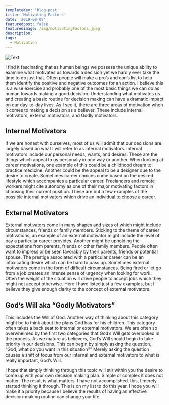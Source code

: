 ```yaml
---
templateKey: 'blog-post'
title: 'Motivating Factors'
date: '2019-08-09'
featuredpost: false
featuredimage: /img/motivatingFactors.jpeg
description:
tags:
  - Motivation
---
```


![Text](/img/motivatingFactors.jpeg)

I find it fascinating that as human beings we possess the unique ability to examine what motivates us towards a decision yet we hardly ever take the time to do just that. Often people will make a pro’s and con’s list to help them identify the positive and negative outcomes for an action. I believe this is a wise exercise and probably one of the most basic things we can do as human towards making a good decision. Understanding what motivates us and creating a basic routine for decision making can have a dramatic impact on our day-to-day lives. As I see it, there are three areas of motivation when it comes to making a decision as a believer. These include internal motivators, external motivators, and Godly motivators.

## Internal Motivators

If we are honest with ourselves, most of us will admit that our decisions are largely based on what I will refer to as internal motivators. Internal motivators include our personal needs, wants, and desires. These are the things which appeal to us personally in one way or another. When looking at career motivations, one example of this could be a childhood dream to practice medicine. Another could be the appeal to be a designer due to the desire to create. Sometimes career choices come based on the desired lifestyle which accompanies a particular career. Freelancers and remote workers might cite autonomy as one of their major motivating factors in choosing their current position. These are but a few examples of the possible internal motivators which drive an individual to choose a career.

## External Motivators

External motivators come in many shapes and sizes of which might include circumstances, friends or family members. Sticking to the theme of career motivations, an example of an external motivator might include the level of pay a particular career provides. Another might be upholding the expectations from parents, friends or other family members. People often want to impress or be seen favorably by their parents, friends or potential spouse. The prestige associated with a particular career can be an intoxicating desire which can be hard to pass up. Sometimes external motivators come in the form of difficult circumstances. Being fired or let go from a job creates an intense sense of urgency when looking for work. Often the weight of the situation will drive people to accept jobs which they might not accept otherwise. Here I have listed just a few examples, but I believe they give enough clarity to the concept of external motivators.

## God’s Will aka “Godly Motivators”

This includes the Will of God. Another way of thinking about this category might be to think about the plans God has for his children. This category often takes a back seat to internal or external motivators. We are often so overwhelmed by the first two categories that God’s Will gets overlooked in the process. As we mature as believers, God’s Will should begin to take priority in our decisions. This can begin by simply asking the question, “God, what do you want in this situation?” Merely asking the question causes a shift of focus from our internal and external motivators to what is really important, God’s Will.

I hope that simply thinking through this topic will stir within you the desire to come up with your own decision making plan. Simple or complex it does not matter. The result is what matters. I have not accomplished. this, I merely started thinking it through. This is on my list to do this year. I hope you will make it a priority because I believe the results of having an effective decision-making routine can change your life.

